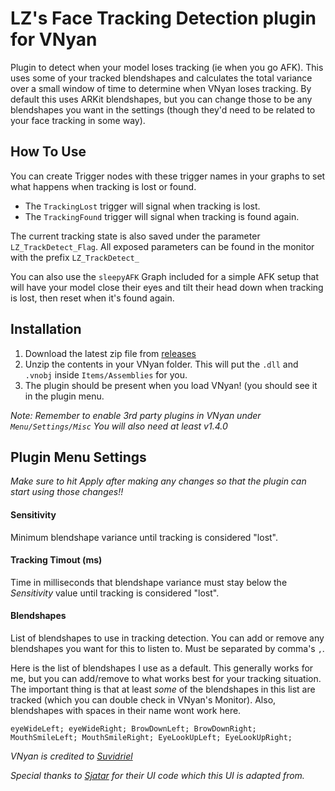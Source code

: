 # LZ's Face Tracking Detection plugin for VNyan
Plugin to detect when your model loses tracking (ie when you go AFK). This uses some of your tracked blendshapes and calculates the total variance over a small window of time to determine when VNyan loses tracking. By default this uses ARKit blendshapes, but you can change those to be any blendshapes you want in the settings (though they'd need to be related to your face tracking in some way).

## How To Use
You can create Trigger nodes with these trigger names in your graphs to set what happens when tracking is lost or found.
- The `TrackingLost` trigger will signal when tracking is lost.
- The `TrackingFound` trigger will signal when tracking is found again.

The current tracking state is also saved under the parameter `LZ_TrackDetect_Flag`. All exposed parameters can be found in the monitor with the prefix `LZ_TrackDetect_`

You can also use the `sleepyAFK` Graph included for a simple AFK setup that will have your model close their eyes and tilt their head down when tracking is lost, then reset when it's found again.

## Installation
1. Download the latest zip file from [releases](https://github.com/Lunazera/VNyan-Tracking-Detection/releases/)
2. Unzip the contents in your VNyan folder. This will put the `.dll` and `.vnobj` inside `Items/Assemblies` for you.
3. The plugin should be present when you load VNyan! (you should see it in the plugin menu.

*Note: Remember to enable 3rd party plugins in VNyan under `Menu/Settings/Misc`*
*You will also need at least v1.4.0*

## Plugin Menu Settings
*Make sure to hit Apply after making any changes so that the plugin can start using those changes!!*
#### Sensitivity
Minimum blendshape variance until tracking is considered "lost".
#### Tracking Timout (ms)
Time in milliseconds that blendshape variance must stay below the *Sensitivity* value until tracking is considered "lost".
#### Blendshapes
List of blendshapes to use in tracking detection. You can add or remove any blendshapes you want for this to listen to. Must be separated by comma's `,`.

Here is the list of blendshapes I use as a default. This generally works for me, but you can add/remove to what works best for your tracking situation. The important thing is that at least *some* of the blendshapes in this list are tracked (which you can double check in VNyan's Monitor). Also, blendshapes with spaces in their name wont work here.
```
eyeWideLeft; eyeWideRight; BrowDownLeft; BrowDownRight; MouthSmileLeft; MouthSmileRight; EyeLookUpLeft; EyeLookUpRight;
``` 

*VNyan is credited to [Suvidriel](https://suvidriel.itch.io/vnyan)*

*Special thanks to [Sjatar](https://github.com/Sjatar/Screen-Light) for their UI code which this UI is adapted from.*
